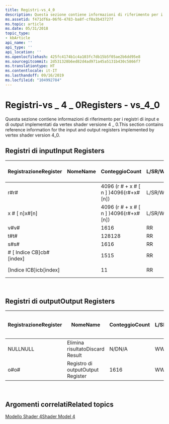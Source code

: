 ```yaml
---
title: Registri-vs_4_0
description: Questa sezione contiene informazioni di riferimento per i registri di input e di output implementati da vertex shader versione 4 \_ 0.
ms.assetid: f471df6a-06f6-4783-ba8f-cf0a3b43727f
ms.topic: article
ms.date: 05/31/2018
topic_type:
- kbArticle
api_name: ''
api_type: ''
api_location: ''
ms.openlocfilehash: 425fc4174b1c4a103fc7db15b5f05ae2b6dd95e8
ms.sourcegitcommit: 2d531328b6ed82d4ad971a45a5131b430c5866f7
ms.translationtype: HT
ms.contentlocale: it-IT
ms.lasthandoff: 09/16/2019
ms.locfileid: "104992784"
---
```

# <a name="registers---vs_4_0"></a><span data-ttu-id="7ceb7-103">Registri-vs \_ 4 \_ 0</span><span class="sxs-lookup"><span data-stu-id="7ceb7-103">Registers - vs\_4\_0</span></span>

<span data-ttu-id="7ceb7-104">Questa sezione contiene informazioni di riferimento per i registri di input e di output implementati da vertex shader versione 4 \_ 0.</span><span class="sxs-lookup"><span data-stu-id="7ceb7-104">This section contains reference information for the input and output registers implemented by vertex shader version 4\_0.</span></span>

## <a name="input-registers"></a><span data-ttu-id="7ceb7-105">Registri di input</span><span class="sxs-lookup"><span data-stu-id="7ceb7-105">Input Registers</span></span>



| <span data-ttu-id="7ceb7-106">Registrazione</span><span class="sxs-lookup"><span data-stu-id="7ceb7-106">Register</span></span>      | <span data-ttu-id="7ceb7-107">Nome</span><span class="sxs-lookup"><span data-stu-id="7ceb7-107">Name</span></span> | <span data-ttu-id="7ceb7-108">Conteggio</span><span class="sxs-lookup"><span data-stu-id="7ceb7-108">Count</span></span>              | <span data-ttu-id="7ceb7-109">L/S</span><span class="sxs-lookup"><span data-stu-id="7ceb7-109">R/W</span></span> | <span data-ttu-id="7ceb7-110">Dimension</span><span class="sxs-lookup"><span data-stu-id="7ceb7-110">Dimension</span></span> | <span data-ttu-id="7ceb7-111">Indicizzabile da r\#</span><span class="sxs-lookup"><span data-stu-id="7ceb7-111">Indexable by r\#</span></span> | <span data-ttu-id="7ceb7-112">Valori predefiniti</span><span class="sxs-lookup"><span data-stu-id="7ceb7-112">Defaults</span></span> | <span data-ttu-id="7ceb7-113">Richiede DCL</span><span class="sxs-lookup"><span data-stu-id="7ceb7-113">Requires DCL</span></span> |
|---------------|------|--------------------|-----|-----------|------------------|----------|--------------|
| <span data-ttu-id="7ceb7-114">r\#</span><span class="sxs-lookup"><span data-stu-id="7ceb7-114">r\#</span></span>           |      | <span data-ttu-id="7ceb7-115">4096 (r \# + x \# \[ n \] )</span><span class="sxs-lookup"><span data-stu-id="7ceb7-115">4096(r\#+x\#\[n\])</span></span> | <span data-ttu-id="7ceb7-116">L/S</span><span class="sxs-lookup"><span data-stu-id="7ceb7-116">R/W</span></span> | <span data-ttu-id="7ceb7-117">4</span><span class="sxs-lookup"><span data-stu-id="7ceb7-117">4</span></span>         | <span data-ttu-id="7ceb7-118">No</span><span class="sxs-lookup"><span data-stu-id="7ceb7-118">No</span></span>               | <span data-ttu-id="7ceb7-119">nessuno</span><span class="sxs-lookup"><span data-stu-id="7ceb7-119">None</span></span>     | <span data-ttu-id="7ceb7-120">Sì</span><span class="sxs-lookup"><span data-stu-id="7ceb7-120">Yes</span></span>          |
| <span data-ttu-id="7ceb7-121">x \# \[ n\]</span><span class="sxs-lookup"><span data-stu-id="7ceb7-121">x\#\[n\]</span></span>      |      | <span data-ttu-id="7ceb7-122">4096 (r \# + x \# \[ n \] )</span><span class="sxs-lookup"><span data-stu-id="7ceb7-122">4096(r\#+x\#\[n\])</span></span> | <span data-ttu-id="7ceb7-123">L/S</span><span class="sxs-lookup"><span data-stu-id="7ceb7-123">R/W</span></span> | <span data-ttu-id="7ceb7-124">4</span><span class="sxs-lookup"><span data-stu-id="7ceb7-124">4</span></span>         | <span data-ttu-id="7ceb7-125">Sì</span><span class="sxs-lookup"><span data-stu-id="7ceb7-125">Yes</span></span>              | <span data-ttu-id="7ceb7-126">nessuno</span><span class="sxs-lookup"><span data-stu-id="7ceb7-126">None</span></span>     | <span data-ttu-id="7ceb7-127">Sì</span><span class="sxs-lookup"><span data-stu-id="7ceb7-127">Yes</span></span>          |
| <span data-ttu-id="7ceb7-128">v\#</span><span class="sxs-lookup"><span data-stu-id="7ceb7-128">v\#</span></span>           |      | <span data-ttu-id="7ceb7-129">16</span><span class="sxs-lookup"><span data-stu-id="7ceb7-129">16</span></span>                 | <span data-ttu-id="7ceb7-130">R</span><span class="sxs-lookup"><span data-stu-id="7ceb7-130">R</span></span>   | <span data-ttu-id="7ceb7-131">4</span><span class="sxs-lookup"><span data-stu-id="7ceb7-131">4</span></span>         | <span data-ttu-id="7ceb7-132">Sì</span><span class="sxs-lookup"><span data-stu-id="7ceb7-132">Yes</span></span>              | <span data-ttu-id="7ceb7-133">nessuno</span><span class="sxs-lookup"><span data-stu-id="7ceb7-133">None</span></span>     | <span data-ttu-id="7ceb7-134">Sì</span><span class="sxs-lookup"><span data-stu-id="7ceb7-134">Yes</span></span>          |
| <span data-ttu-id="7ceb7-135">t\#</span><span class="sxs-lookup"><span data-stu-id="7ceb7-135">t\#</span></span>           |      | <span data-ttu-id="7ceb7-136">128</span><span class="sxs-lookup"><span data-stu-id="7ceb7-136">128</span></span>                | <span data-ttu-id="7ceb7-137">R</span><span class="sxs-lookup"><span data-stu-id="7ceb7-137">R</span></span>   | <span data-ttu-id="7ceb7-138">1</span><span class="sxs-lookup"><span data-stu-id="7ceb7-138">1</span></span>         | <span data-ttu-id="7ceb7-139">No</span><span class="sxs-lookup"><span data-stu-id="7ceb7-139">No</span></span>               | <span data-ttu-id="7ceb7-140">nessuno</span><span class="sxs-lookup"><span data-stu-id="7ceb7-140">None</span></span>     | <span data-ttu-id="7ceb7-141">Sì</span><span class="sxs-lookup"><span data-stu-id="7ceb7-141">Yes</span></span>          |
| <span data-ttu-id="7ceb7-142">s\#</span><span class="sxs-lookup"><span data-stu-id="7ceb7-142">s\#</span></span>           |      | <span data-ttu-id="7ceb7-143">16</span><span class="sxs-lookup"><span data-stu-id="7ceb7-143">16</span></span>                 | <span data-ttu-id="7ceb7-144">R</span><span class="sxs-lookup"><span data-stu-id="7ceb7-144">R</span></span>   | <span data-ttu-id="7ceb7-145">1</span><span class="sxs-lookup"><span data-stu-id="7ceb7-145">1</span></span>         | <span data-ttu-id="7ceb7-146">No</span><span class="sxs-lookup"><span data-stu-id="7ceb7-146">No</span></span>               | <span data-ttu-id="7ceb7-147">nessuno</span><span class="sxs-lookup"><span data-stu-id="7ceb7-147">None</span></span>     | <span data-ttu-id="7ceb7-148">Sì</span><span class="sxs-lookup"><span data-stu-id="7ceb7-148">Yes</span></span>          |
| <span data-ttu-id="7ceb7-149">\# \[ Indice CB\]</span><span class="sxs-lookup"><span data-stu-id="7ceb7-149">cb\#\[index\]</span></span> |      | <span data-ttu-id="7ceb7-150">15</span><span class="sxs-lookup"><span data-stu-id="7ceb7-150">15</span></span>                 | <span data-ttu-id="7ceb7-151">R</span><span class="sxs-lookup"><span data-stu-id="7ceb7-151">R</span></span>   | <span data-ttu-id="7ceb7-152">4</span><span class="sxs-lookup"><span data-stu-id="7ceb7-152">4</span></span>         | <span data-ttu-id="7ceb7-153">Sì (contenuto)</span><span class="sxs-lookup"><span data-stu-id="7ceb7-153">Yes(Contents)</span></span>    | <span data-ttu-id="7ceb7-154">nessuno</span><span class="sxs-lookup"><span data-stu-id="7ceb7-154">None</span></span>     | <span data-ttu-id="7ceb7-155">Sì</span><span class="sxs-lookup"><span data-stu-id="7ceb7-155">Yes</span></span>          |
| <span data-ttu-id="7ceb7-156">\[Indice ICB\]</span><span class="sxs-lookup"><span data-stu-id="7ceb7-156">icb\[index\]</span></span>  |      | <span data-ttu-id="7ceb7-157">1</span><span class="sxs-lookup"><span data-stu-id="7ceb7-157">1</span></span>                  | <span data-ttu-id="7ceb7-158">R</span><span class="sxs-lookup"><span data-stu-id="7ceb7-158">R</span></span>   | <span data-ttu-id="7ceb7-159">4</span><span class="sxs-lookup"><span data-stu-id="7ceb7-159">4</span></span>         | <span data-ttu-id="7ceb7-160">Sì (contenuto)</span><span class="sxs-lookup"><span data-stu-id="7ceb7-160">Yes(Contents)</span></span>    | <span data-ttu-id="7ceb7-161">nessuno</span><span class="sxs-lookup"><span data-stu-id="7ceb7-161">None</span></span>     | <span data-ttu-id="7ceb7-162">Sì</span><span class="sxs-lookup"><span data-stu-id="7ceb7-162">Yes</span></span>          |



 

## <a name="output-registers"></a><span data-ttu-id="7ceb7-163">Registri di output</span><span class="sxs-lookup"><span data-stu-id="7ceb7-163">Output Registers</span></span>



| <span data-ttu-id="7ceb7-164">Registrazione</span><span class="sxs-lookup"><span data-stu-id="7ceb7-164">Register</span></span> | <span data-ttu-id="7ceb7-165">Nome</span><span class="sxs-lookup"><span data-stu-id="7ceb7-165">Name</span></span>            | <span data-ttu-id="7ceb7-166">Conteggio</span><span class="sxs-lookup"><span data-stu-id="7ceb7-166">Count</span></span> | <span data-ttu-id="7ceb7-167">L/S</span><span class="sxs-lookup"><span data-stu-id="7ceb7-167">R/W</span></span> | <span data-ttu-id="7ceb7-168">Dimension</span><span class="sxs-lookup"><span data-stu-id="7ceb7-168">Dimension</span></span> | <span data-ttu-id="7ceb7-169">Indicizzabile da r\#</span><span class="sxs-lookup"><span data-stu-id="7ceb7-169">Indexable by r\#</span></span> | <span data-ttu-id="7ceb7-170">Valori predefiniti</span><span class="sxs-lookup"><span data-stu-id="7ceb7-170">Defaults</span></span> | <span data-ttu-id="7ceb7-171">Richiede DCL</span><span class="sxs-lookup"><span data-stu-id="7ceb7-171">Requires DCL</span></span> |
|----------|-----------------|-------|-----|-----------|------------------|----------|--------------|
| <span data-ttu-id="7ceb7-172">NULL</span><span class="sxs-lookup"><span data-stu-id="7ceb7-172">NULL</span></span>     | <span data-ttu-id="7ceb7-173">Elimina risultato</span><span class="sxs-lookup"><span data-stu-id="7ceb7-173">Discard Result</span></span>  | <span data-ttu-id="7ceb7-174">N/D</span><span class="sxs-lookup"><span data-stu-id="7ceb7-174">N/A</span></span>   | <span data-ttu-id="7ceb7-175">W</span><span class="sxs-lookup"><span data-stu-id="7ceb7-175">W</span></span>   | <span data-ttu-id="7ceb7-176">N/D</span><span class="sxs-lookup"><span data-stu-id="7ceb7-176">N/A</span></span>       | <span data-ttu-id="7ceb7-177">N/D</span><span class="sxs-lookup"><span data-stu-id="7ceb7-177">N/A</span></span>              | <span data-ttu-id="7ceb7-178">N/D</span><span class="sxs-lookup"><span data-stu-id="7ceb7-178">N/A</span></span>      | <span data-ttu-id="7ceb7-179">No</span><span class="sxs-lookup"><span data-stu-id="7ceb7-179">No</span></span>           |
| <span data-ttu-id="7ceb7-180">o\#</span><span class="sxs-lookup"><span data-stu-id="7ceb7-180">o\#</span></span>      | <span data-ttu-id="7ceb7-181">Registro di output</span><span class="sxs-lookup"><span data-stu-id="7ceb7-181">Output Register</span></span> | <span data-ttu-id="7ceb7-182">16</span><span class="sxs-lookup"><span data-stu-id="7ceb7-182">16</span></span>    | <span data-ttu-id="7ceb7-183">W</span><span class="sxs-lookup"><span data-stu-id="7ceb7-183">W</span></span>   | <span data-ttu-id="7ceb7-184">N/D</span><span class="sxs-lookup"><span data-stu-id="7ceb7-184">N/A</span></span>       | <span data-ttu-id="7ceb7-185">N/D</span><span class="sxs-lookup"><span data-stu-id="7ceb7-185">N/A</span></span>              | <span data-ttu-id="7ceb7-186">4</span><span class="sxs-lookup"><span data-stu-id="7ceb7-186">4</span></span>        | <span data-ttu-id="7ceb7-187">Sì</span><span class="sxs-lookup"><span data-stu-id="7ceb7-187">Yes</span></span>          |



 

## <a name="related-topics"></a><span data-ttu-id="7ceb7-188">Argomenti correlati</span><span class="sxs-lookup"><span data-stu-id="7ceb7-188">Related topics</span></span>

<dl> <dt>

[<span data-ttu-id="7ceb7-189">Modello Shader 4</span><span class="sxs-lookup"><span data-stu-id="7ceb7-189">Shader Model 4</span></span>](dx-graphics-hlsl-sm4.md)
</dt> </dl>

 

 




